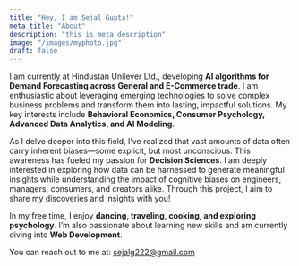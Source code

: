 ```yaml
---
title: "Hey, I am Sejal Gupta!"
meta_title: "About"
description: "this is meta description"
image: "/images/myphoto.jpg"
draft: false
---
```


I am currently at Hindustan Unilever Ltd., developing **AI algorithms for Demand Forecasting across General and E-Commerce trade**. I am enthusiastic about leveraging emerging technologies to solve complex business problems and transform them into lasting, impactful solutions. My key interests include **Behavioral Economics, Consumer Psychology, Advanced Data Analytics, and AI Modeling**.

As I delve deeper into this field, I’ve realized that vast amounts of data often carry inherent biases—some explicit, but most unconscious. This awareness has fueled my passion for **Decision Sciences**. I am deeply interested in exploring how data can be harnessed to generate meaningful insights while understanding the impact of cognitive biases on engineers, managers, consumers, and creators alike. Through this project, I aim to share my discoveries and insights with you!

In my free time, I enjoy **dancing, traveling, cooking, and exploring psychology**. I’m also passionate about learning new skills and am currently diving into **Web Development**.

You can reach out to me at: sejalg222@gmail.com